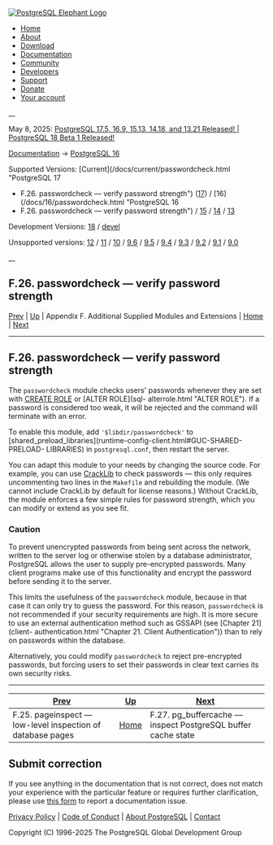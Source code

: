 [ ![PostgreSQL Elephant Logo](/media/img/about/press/elephant.png) ](/)

  * [Home](/ "Home")
  * [About](/about/ "About")
  * [Download](/download/ "Download")
  * [Documentation](/docs/ "Documentation")
  * [Community](/community/ "Community")
  * [Developers](/developer/ "Developers")
  * [Support](/support/ "Support")
  * [Donate](/about/donate/ "Donate")
  * [Your account](/account/ "Your account")

__

May 8, 2025: [ PostgreSQL 17.5, 16.9, 15.13, 14.18, and 13.21 Released! ](/about/news/postgresql-175-169-1513-1418-and-1321-released-3072/) | [ PostgreSQL 18 Beta 1 Released! ](/about/news/postgresql-18-beta-1-released-3070/)

[Documentation](/docs/ "Documentation") -> [PostgreSQL
16](/docs/16/index.html)

Supported Versions: [Current](/docs/current/passwordcheck.html "PostgreSQL 17
- F.26. passwordcheck — verify password strength")
([17](/docs/17/passwordcheck.html "PostgreSQL 17 - F.26. passwordcheck —
verify password strength")) / [16](/docs/16/passwordcheck.html "PostgreSQL 16
- F.26. passwordcheck — verify password strength") /
[15](/docs/15/passwordcheck.html "PostgreSQL 15 - F.26. passwordcheck — verify
password strength") / [14](/docs/14/passwordcheck.html "PostgreSQL 14 -
F.26. passwordcheck — verify password strength") /
[13](/docs/13/passwordcheck.html "PostgreSQL 13 - F.26. passwordcheck — verify
password strength")

Development Versions: [18](/docs/18/passwordcheck.html "PostgreSQL 18 -
F.26. passwordcheck — verify password strength") /
[devel](/docs/devel/passwordcheck.html "PostgreSQL devel - F.26. passwordcheck
— verify password strength")

Unsupported versions: [12](/docs/12/passwordcheck.html "PostgreSQL 12 -
F.26. passwordcheck — verify password strength") /
[11](/docs/11/passwordcheck.html "PostgreSQL 11 - F.26. passwordcheck — verify
password strength") / [10](/docs/10/passwordcheck.html "PostgreSQL 10 -
F.26. passwordcheck — verify password strength") /
[9.6](/docs/9.6/passwordcheck.html "PostgreSQL 9.6 - F.26. passwordcheck —
verify password strength") / [9.5](/docs/9.5/passwordcheck.html "PostgreSQL
9.5 - F.26. passwordcheck — verify password strength") /
[9.4](/docs/9.4/passwordcheck.html "PostgreSQL 9.4 - F.26. passwordcheck —
verify password strength") / [9.3](/docs/9.3/passwordcheck.html "PostgreSQL
9.3 - F.26. passwordcheck — verify password strength") /
[9.2](/docs/9.2/passwordcheck.html "PostgreSQL 9.2 - F.26. passwordcheck —
verify password strength") / [9.1](/docs/9.1/passwordcheck.html "PostgreSQL
9.1 - F.26. passwordcheck — verify password strength") /
[9.0](/docs/9.0/passwordcheck.html "PostgreSQL 9.0 - F.26. passwordcheck —
verify password strength")

__

F.26. passwordcheck — verify password strength  
---  
[Prev](pageinspect.html "F.25. pageinspect — low-level inspection of database pages")  | [Up](contrib.html "Appendix F. Additional Supplied Modules and Extensions") | Appendix F. Additional Supplied Modules and Extensions | [Home](index.html "PostgreSQL 16.9 Documentation") |  [Next](pgbuffercache.html "F.27. pg_buffercache — inspect PostgreSQL  buffer cache state")  
  
* * *

## F.26. passwordcheck — verify password strength #

The `passwordcheck` module checks users' passwords whenever they are set with
[CREATE ROLE](sql-createrole.html "CREATE ROLE") or [ALTER ROLE](sql-
alterrole.html "ALTER ROLE"). If a password is considered too weak, it will be
rejected and the command will terminate with an error.

To enable this module, add `'$libdir/passwordcheck'` to
[shared_preload_libraries](runtime-config-client.html#GUC-SHARED-PRELOAD-
LIBRARIES) in `postgresql.conf`, then restart the server.

You can adapt this module to your needs by changing the source code. For
example, you can use [CrackLib](https://github.com/cracklib/cracklib) to check
passwords — this only requires uncommenting two lines in the `Makefile` and
rebuilding the module. (We cannot include CrackLib by default for license
reasons.) Without CrackLib, the module enforces a few simple rules for
password strength, which you can modify or extend as you see fit.

### Caution

To prevent unencrypted passwords from being sent across the network, written
to the server log or otherwise stolen by a database administrator, PostgreSQL
allows the user to supply pre-encrypted passwords. Many client programs make
use of this functionality and encrypt the password before sending it to the
server.

This limits the usefulness of the `passwordcheck` module, because in that case
it can only try to guess the password. For this reason, `passwordcheck` is not
recommended if your security requirements are high. It is more secure to use
an external authentication method such as GSSAPI (see [Chapter 21](client-
authentication.html "Chapter 21. Client Authentication")) than to rely on
passwords within the database.

Alternatively, you could modify `passwordcheck` to reject pre-encrypted
passwords, but forcing users to set their passwords in clear text carries its
own security risks.

* * *

[Prev](pageinspect.html "F.25. pageinspect — low-level inspection of database pages")  | [Up](contrib.html "Appendix F. Additional Supplied Modules and Extensions") |  [Next](pgbuffercache.html "F.27. pg_buffercache — inspect PostgreSQL  buffer cache state")  
---|---|---  
F.25. pageinspect — low-level inspection of database pages  | [Home](index.html "PostgreSQL 16.9 Documentation") |  F.27. pg_buffercache — inspect PostgreSQL buffer cache state  
  
## Submit correction

If you see anything in the documentation that is not correct, does not match
your experience with the particular feature or requires further clarification,
please use [this form](/account/comments/new/16/passwordcheck.html/) to report
a documentation issue.

[Privacy Policy](/about/privacypolicy) | [Code of Conduct](/about/policies/coc/) | [About PostgreSQL](/about/) | [Contact](/about/contact/)  

Copyright (C) 1996-2025 The PostgreSQL Global Development Group

